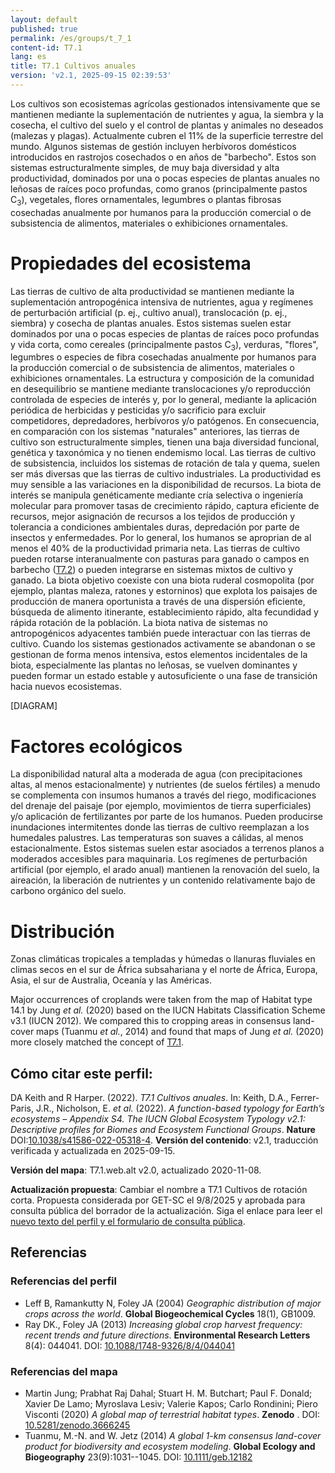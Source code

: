 ```yaml
---
layout: default
published: true
permalink: /es/groups/t_7_1
content-id: T7.1
lang: es
title: T7.1 Cultivos anuales
version: 'v2.1, 2025-09-15 02:39:53'
---
```


Los cultivos son ecosistemas agrícolas gestionados intensivamente que se mantienen mediante la suplementación de nutrientes y agua, la siembra y la cosecha, el cultivo del suelo y el control de plantas y animales no deseados (malezas y plagas). Actualmente cubren el 11% de la superficie terrestre del mundo. Algunos sistemas de gestión incluyen herbívoros domésticos introducidos en rastrojos cosechados o en años de "barbecho". Estos son sistemas estructuralmente simples, de muy baja diversidad y alta productividad, dominados por una o pocas especies de plantas anuales no leñosas de raíces poco profundas, como granos (principalmente pastos C<sub>3</sub>), vegetales, flores ornamentales, legumbres o plantas fibrosas cosechadas anualmente por humanos para la producción comercial o de subsistencia de alimentos, materiales o exhibiciones ornamentales.

# Propiedades del ecosistema
 
Las tierras de cultivo de alta productividad se mantienen mediante la suplementación antropogénica intensiva de nutrientes, agua y regímenes de perturbación artificial (p. ej., cultivo anual), translocación (p. ej., siembra) y cosecha de plantas anuales. Estos sistemas suelen estar dominados por una o pocas especies de plantas de raíces poco profundas y vida corta, como cereales (principalmente pastos C<sub>3</sub>), verduras, "flores", legumbres o especies de fibra cosechadas anualmente por humanos para la producción comercial o de subsistencia de alimentos, materiales o exhibiciones ornamentales. La estructura y composición de la comunidad en desequilibrio se mantiene mediante translocaciones y/o reproducción controlada de especies de interés y, por lo general, mediante la aplicación periódica de herbicidas y pesticidas y/o sacrificio para excluir competidores, depredadores, herbívoros y/o patógenos. En consecuencia, en comparación con los sistemas "naturales" anteriores, las tierras de cultivo son estructuralmente simples, tienen una baja diversidad funcional, genética y taxonómica y no tienen endemismo local. Las tierras de cultivo de subsistencia, incluidos los sistemas de rotación de tala y quema, suelen ser más diversas que las tierras de cultivo industriales. La productividad es muy sensible a las variaciones en la disponibilidad de recursos. La biota de interés se manipula genéticamente mediante cría selectiva o ingeniería molecular para promover tasas de crecimiento rápido, captura eficiente de recursos, mejor asignación de recursos a los tejidos de producción y tolerancia a condiciones ambientales duras, depredación por parte de insectos y enfermedades. Por lo general, los humanos se aproprian de al menos el 40% de la productividad primaria neta. Las tierras de cultivo pueden rotarse interanualmente con pasturas para ganado o campos en barbecho ([T7.2](/explore/groups/T7.2)) o pueden integrarse en sistemas mixtos de cultivo y ganado. La biota objetivo coexiste con una biota ruderal cosmopolita (por ejemplo, plantas maleza, ratones y estorninos) que explota los paisajes de producción de manera oportunista a través de una dispersión eficiente, búsqueda de alimento itinerante, establecimiento rápido, alta fecundidad y rápida rotación de la población. La biota nativa de sistemas no antropogénicos adyacentes también puede interactuar con las tierras de cultivo. Cuando los sistemas gestionados activamente se abandonan o se gestionan de forma menos intensiva, estos elementos  incidentales de la biota, especialmente las plantas no leñosas, se vuelven dominantes y pueden formar un estado estable y autosuficiente o una fase de transición hacia nuevos ecosistemas.

[DIAGRAM]

# Factores ecológicos
 
La disponibilidad natural alta a moderada de agua (con precipitaciones altas, al menos estacionalmente) y nutrientes (de suelos fértiles) a menudo se complementa con insumos humanos a través del riego, modificaciones del drenaje del paisaje (por ejemplo, movimientos de tierra superficiales) y/o aplicación de fertilizantes por parte de los humanos. Pueden producirse inundaciones intermitentes donde las tierras de cultivo reemplazan a los humedales palustres. Las temperaturas son suaves a cálidas, al menos estacionalmente. Estos sistemas suelen estar asociados a terrenos planos a moderados accesibles para maquinaria. Los regímenes de perturbación artificial (por ejemplo, el arado anual) mantienen la renovación del suelo, la aireación, la liberación de nutrientes y un contenido relativamente bajo de carbono orgánico del suelo.
 
# Distribución
 
Zonas climáticas tropicales a templadas y húmedas o llanuras fluviales en climas secos en el sur de África subsahariana y el norte de África, Europa, Asia, el sur de Australia, Oceanía y las Américas.

Major occurrences of croplands were taken from the map of Habitat type 14.1 by Jung _et al._ (2020) based on the IUCN Habitats Classification Scheme v3.1 (IUCN 2012). We compared this to cropping areas in consensus land-cover maps (Tuanmu _et al._, 2014) and found that maps of Jung _et al._ (2020) more closely matched the concept of [T7.1](/explore/groups/T7.1).

## Cómo citar este perfil:

DA Keith and R Harper. (2022). *T7.1 Cultivos anuales*. In: Keith, D.A., Ferrer-Paris, J.R., Nicholson, E. *et al.* (2022). *A function-based typology for Earth’s ecosystems – Appendix S4. The IUCN Global Ecosystem Typology v2.1: Descriptive profiles for Biomes and Ecosystem Functional Groups*. **Nature** DOI:[10.1038/s41586-022-05318-4](https://doi.org/10.1038/s41586-022-05318-4).
**Versión del contenido**: v2.1, traducción verificada y actualizada en 2025-09-15.

**Versión del mapa**: T7.1.web.alt v2.0, actualizado 2020-11-08.

**Actualización propuesta**: Cambiar el nombre a T7.1 Cultivos de rotación corta. Propuesta considerada por GET-SC el 9/8/2025 y aprobada para consulta pública del borrador de la actualización. Siga el enlace para leer el <a href='https://red-list-ecosystem.github.io/GET-data-hub/register/T7_1_issue-1/'>nuevo texto del perfil y el formulario de consulta pública</a>.

## Referencias

### Referencias del perfil
* Leff B, Ramankutty N, Foley JA  (2004) *Geographic distribution of major crops across the world*. **Global Biogeochemical Cycles** 18(1), GB1009.
* Ray DK., Foley JA  (2013) *Increasing global crop harvest frequency: recent trends and future directions*. **Environmental Research Letters** 8(4): 044041. DOI: [10.1088/1748-9326/8/4/044041](http://doi.org/10.1088/1748-9326/8/4/044041)

### Referencias del mapa
* Martin Jung; Prabhat Raj Dahal; Stuart H. M. Butchart; Paul F. Donald;  Xavier De Lamo;  Myroslava Lesiv;  Valerie Kapos; Carlo Rondinini;  Piero Visconti (2020) *A global map of terrestrial habitat types*. **Zenodo** . DOI: [10.5281/zenodo.3666245](http://doi.org/10.5281/zenodo.3666245)
* Tuanmu, M.-N. and W. Jetz (2014) *A global 1-km consensus land-cover product for biodiversity and ecosystem modeling*. **Global Ecology and Biogeography** 23(9):1031--1045. DOI: [10.1111/geb.12182](http://doi.org/10.1111/geb.12182)
